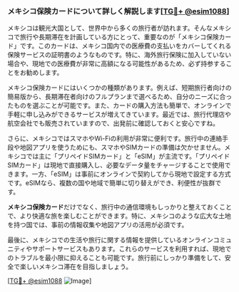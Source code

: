 ### メキシコ保険カードについて詳しく解説します[[TG💪+ @esim1088](https://t.me/s/esim1088)]

メキシコは観光大国として、世界中から多くの旅行者が訪れます。そんなメキシコで旅行や長期滞在を計画している方にとって、重要なのが「メキシコ保険カード」です。このカードは、メキシコ国内での医療費の支払いをカバーしてくれる保険サービスの証明書のようなものです。特に、海外旅行保険に加入していない場合や、現地での医療費が非常に高額になる可能性があるため、必ず持参することをお勧めします。

メキシコ保険カードにはいくつかの種類があります。例えば、短期旅行者向けの簡易版から、長期滞在者向けのフルプランまで選べるため、自分のニーズに合ったものを選ぶことが可能です。また、カードの購入方法も簡単で、オンラインで手軽に申し込みができるサービスが増えてきています。最近では、旅行代理店や航空会社でも販売されていますので、出発前に確認しておくと安心ですね。

さらに、メキシコではスマホやWi-Fiの利用が非常に便利です。旅行中の連絡手段や地図アプリを使うためにも、スマホやSIMカードの準備は欠かせません。メキシコでは主に「プリペイドSIMカード」と「eSIM」が主流です。「プリペイドSIMカード」は現地で直接購入し、必要なデータ量をチャージすることで使用できます。一方、「eSIM」は事前にオンラインで契約してから現地で設定する方式です。eSIMなら、複数の国や地域で簡単に切り替えができ、利便性が抜群です。

**メキシコ保険カード**だけでなく、旅行中の通信環境もしっかりと整えておくことで、より快適な旅を楽しむことができます。特に、メキシコのような広大な土地を持つ国では、事前の情報収集や地図アプリの活用が必須です。

最後に、メキシコでの生活や旅行に関する情報を提供しているオンラインコミュニティやサポートサービスもあります。これらのサービスを利用すれば、現地でのトラブルを最小限に抑えることも可能です。旅行前にしっかり準備をして、安全で楽しいメキシコ滞在を目指しましょう。

[[TG💪+ @esim1088](https://t.me/s/esim1088) ![Image](https://i.postimg.cc/Y0z9fWf4/image.png)]
